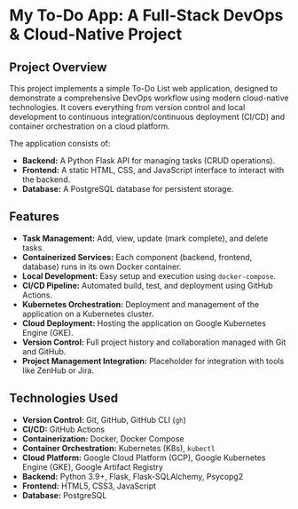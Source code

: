 # My To-Do App: A Full-Stack DevOps & Cloud-Native Project

## Project Overview

This project implements a simple To-Do List web application, designed to demonstrate a comprehensive DevOps workflow using modern cloud-native technologies. It covers everything from version control and local development to continuous integration/continuous deployment (CI/CD) and container orchestration on a cloud platform.

The application consists of:
* **Backend:** A Python Flask API for managing tasks (CRUD operations).
* **Frontend:** A static HTML, CSS, and JavaScript interface to interact with the backend.
* **Database:** A PostgreSQL database for persistent storage.

## Features

* **Task Management:** Add, view, update (mark complete), and delete tasks.
* **Containerized Services:** Each component (backend, frontend, database) runs in its own Docker container.
* **Local Development:** Easy setup and execution using `docker-compose`.
* **CI/CD Pipeline:** Automated build, test, and deployment using GitHub Actions.
* **Kubernetes Orchestration:** Deployment and management of the application on a Kubernetes cluster.
* **Cloud Deployment:** Hosting the application on Google Kubernetes Engine (GKE).
* **Version Control:** Full project history and collaboration managed with Git and GitHub.
* **Project Management Integration:** Placeholder for integration with tools like ZenHub or Jira.

## Technologies Used

* **Version Control:** Git, GitHub, GitHub CLI (`gh`)
* **CI/CD:** GitHub Actions
* **Containerization:** Docker, Docker Compose
* **Container Orchestration:** Kubernetes (K8s), `kubectl`
* **Cloud Platform:** Google Cloud Platform (GCP), Google Kubernetes Engine (GKE), Google Artifact Registry
* **Backend:** Python 3.9+, Flask, Flask-SQLAlchemy, Psycopg2
* **Frontend:** HTML5, CSS3, JavaScript
* **Database:** PostgreSQL

